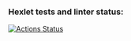 ### Hexlet tests and linter status:
[![Actions Status](https://github.com/disheg/backend-project-lvl3/workflows/hexlet-check/badge.svg)](https://github.com/disheg/backend-project-lvl3/actions)